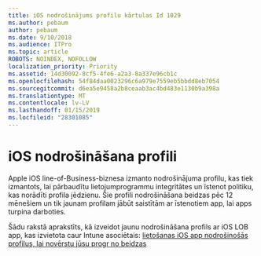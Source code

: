 ```yaml
---
title: iOS nodrošinājums profilu kārtulas Id 1029
ms.author: pebaum
author: pebaum
ms.date: 9/10/2018
ms.audience: ITPro
ms.topic: article
ROBOTS: NOINDEX, NOFOLLOW
localization_priority: Priority
ms.assetid: 14d30092-8cf5-4fe6-a2a3-8a337e96cb1c
ms.openlocfilehash: 54f84daa0023296c6a979e7559eb5bbdd8eb7054
ms.sourcegitcommit: d6ea5e9458a2b8ceaab3ac4bd483e1130b9a398a
ms.translationtype: MT
ms.contentlocale: lv-LV
ms.lasthandoff: 01/15/2019
ms.locfileid: "28301085"
---
```

# <a name="ios-provisioning-profiles"></a>iOS nodrošināšana profili

Apple iOS line-of-Business-biznesa izmanto nodrošinājuma profilu, kas tiek izmantots, lai pārbaudītu lietojumprogrammu integritātes un īstenot politiku, kas norādīti profila jēdzienu. Šie profili nodrošināšana beidzas pēc 12 mēnešiem un tik jaunam profilam jābūt saistītām ar īstenotiem app, lai apps turpina darboties.
  
Šādu rakstā aprakstīts, kā izveidot jaunu nodrošināšana profils ar iOS LOB app, kas izvietota caur Intune asociētais: [lietošanas iOS app nodrošinošās profilus, lai novērstu jūsu progr no beidzas](https://docs.microsoft.com/intune/app-provisioning-profile-ios)
  

